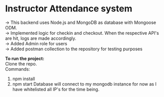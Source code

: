 # **Instructor Attendance system**  
-> This backend uses Node.js and MongoDB as database with Mongoose ODM.  
-> Implemented logic for checkin and checkout. When the respective API's are hit, logs are made accordingly.  
-> Added Admin role for users  
-> Added postman collection to the repository for testing purposes  

**To run the project:**  
Clone the repo.  
Commands:  
1) npm install  
2) npm start
Database will connect to my mongodb instance for now as I have whitelisted all IP's for the time being.  
